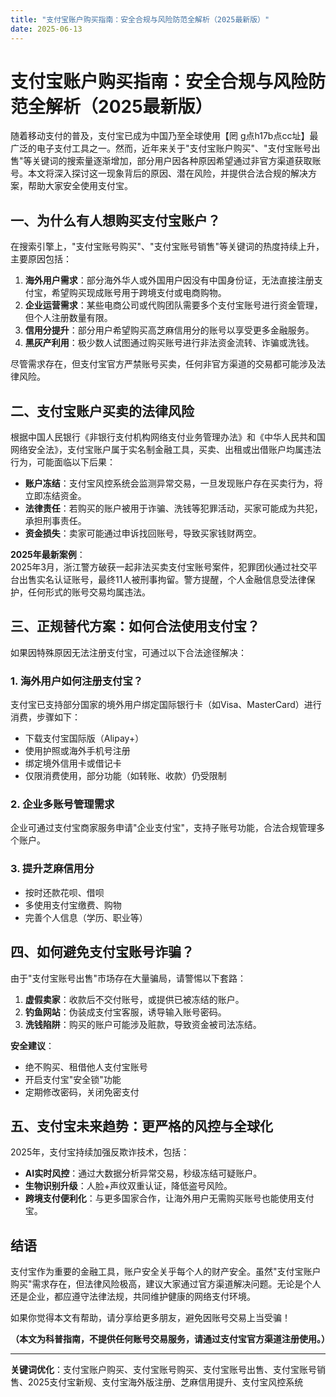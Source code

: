 ```yaml
---
title: "支付宝账户购买指南：安全合规与风险防范全解析（2025最新版）"
date: 2025-06-13
---
```

# **支付宝账户购买指南：安全合规与风险防范全解析（2025最新版）**  

随着移动支付的普及，支付宝已成为中国乃至全球使用【罔 g点h17b点cc址】最广泛的电子支付工具之一。然而，近年来关于"支付宝账户购买"、"支付宝账号出售"等关键词的搜索量逐渐增加，部分用户因各种原因希望通过非官方渠道获取账号。本文将深入探讨这一现象背后的原因、潜在风险，并提供合法合规的解决方案，帮助大家安全使用支付宝。  

## **一、为什么有人想购买支付宝账户？**  

在搜索引擎上，"支付宝账号购买"、"支付宝账号销售"等关键词的热度持续上升，主要原因包括：  

1. **海外用户需求**：部分海外华人或外国用户因没有中国身份证，无法直接注册支付宝，希望购买现成账号用于跨境支付或电商购物。  
2. **企业运营需求**：某些电商公司或代购团队需要多个支付宝账号进行资金管理，但个人注册数量有限。  
3. **信用分提升**：部分用户希望购买高芝麻信用分的账号以享受更多金融服务。  
4. **黑灰产利用**：极少数人试图通过购买账号进行非法资金流转、诈骗或洗钱。  

尽管需求存在，但支付宝官方严禁账号买卖，任何非官方渠道的交易都可能涉及法律风险。  

## **二、支付宝账户买卖的法律风险**  

根据中国人民银行《非银行支付机构网络支付业务管理办法》和《中华人民共和国网络安全法》，支付宝账户属于实名制金融工具，买卖、出租或出借账户均属违法行为，可能面临以下后果：  

- **账户冻结**：支付宝风控系统会监测异常交易，一旦发现账户存在买卖行为，将立即冻结资金。  
- **法律责任**：若购买的账户被用于诈骗、洗钱等犯罪活动，买家可能成为共犯，承担刑事责任。  
- **资金损失**：卖家可能通过申诉找回账号，导致买家钱财两空。  

**2025年最新案例**：  
2025年3月，浙江警方破获一起非法买卖支付宝账号案件，犯罪团伙通过社交平台出售实名认证账号，最终11人被刑事拘留。警方提醒，个人金融信息受法律保护，任何形式的账号交易均属违法。  

## **三、正规替代方案：如何合法使用支付宝？**  

如果因特殊原因无法注册支付宝，可通过以下合法途径解决：  

### **1. 海外用户如何注册支付宝？**  
支付宝已支持部分国家的境外用户绑定国际银行卡（如Visa、MasterCard）进行消费，步骤如下：  
- 下载支付宝国际版（Alipay+）  
- 使用护照或海外手机号注册  
- 绑定境外信用卡或借记卡  
- 仅限消费使用，部分功能（如转账、收款）仍受限制  

### **2. 企业多账号管理需求**  
企业可通过支付宝商家服务申请"企业支付宝"，支持子账号功能，合法合规管理多个账户。  

### **3. 提升芝麻信用分**  
- 按时还款花呗、借呗  
- 多使用支付宝缴费、购物  
- 完善个人信息（学历、职业等）  

## **四、如何避免支付宝账号诈骗？**  

由于"支付宝账号出售"市场存在大量骗局，请警惕以下套路：  

1. **虚假卖家**：收款后不交付账号，或提供已被冻结的账户。  
2. **钓鱼网站**：伪装成支付宝客服，诱导输入账号密码。  
3. **洗钱陷阱**：购买的账户可能涉及赃款，导致资金被司法冻结。  

**安全建议**：  
- 绝不购买、租借他人支付宝账号  
- 开启支付宝"安全锁"功能  
- 定期修改密码，关闭免密支付  

## **五、支付宝未来趋势：更严格的风控与全球化**  

2025年，支付宝持续加强反欺诈技术，包括：  
- **AI实时风控**：通过大数据分析异常交易，秒级冻结可疑账户。  
- **生物识别升级**：人脸+声纹双重认证，降低盗号风险。  
- **跨境支付便利化**：与更多国家合作，让海外用户无需购买账号也能使用支付宝。  

## **结语**  

支付宝作为重要的金融工具，账户安全关乎每个人的财产安全。虽然"支付宝账户购买"需求存在，但法律风险极高，建议大家通过官方渠道解决问题。无论是个人还是企业，都应遵守法律法规，共同维护健康的网络支付环境。  

如果你觉得本文有帮助，请分享给更多朋友，避免因账号交易上当受骗！  

**（本文为科普指南，不提供任何账号交易服务，请通过支付宝官方渠道注册使用。）**  

---  
**关键词优化**：支付宝账户购买、支付宝账号购买、支付宝账号出售、支付宝账号销售、2025支付宝新规、支付宝海外版注册、芝麻信用提升、支付宝风控系统
